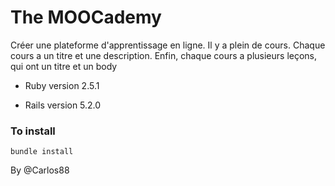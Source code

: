 # The MOOCademy

Créer une plateforme d'apprentissage en ligne. Il y a plein de cours. Chaque cours a un titre et une description. Enfin, chaque cours a plusieurs leçons, qui ont un titre et un body

* Ruby version 2.5.1

* Rails version 5.2.0


### To install

``
	bundle install
``


By @Carlos88
